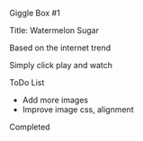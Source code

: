 Giggle Box #1

Title: Watermelon Sugar

Based on the internet trend

Simply click play and watch

ToDo List
- Add more images
- Improve image css, alignment

Completed
<!-- - Add array input to main play function, send different array each time. -->
<!-- - Break out color change to function -->
